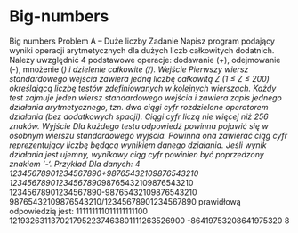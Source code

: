 # Big-numbers
Big numbers
Problem A – Duże liczby
Zadanie
Napisz program podający wyniki operacji arytmetycznych dla dużych liczb całkowitych
dodatnich. Należy uwzględnić 4 podstawowe operacje: dodawanie (+), odejmowanie (-),
mnożenie (*) i dzielenie całkowite (/).
Wejście
Pierwszy wiersz standardowego wejścia zawiera jedną liczbę całkowitą Z (1 ≤ Z ≤ 200)
określającą liczbę testów zdefiniowanych w kolejnych wierszach. Każdy test zajmuje jeden
wiersz standardowego wejścia i zawiera zapis jednego działania arytmetycznego, tzn. dwa
ciągi cyfr rozdzielone operatorem działania (bez dodatkowych spacji). Ciągi cyfr liczą nie
więcej niż 256 znaków.
Wyjście
Dla każdego testu odpowiedź powinna pojawić się w osobnym wierszu standardowego
wyjścia. Powinna ona zawierać ciąg cyfr reprezentujący liczbę będącą wynikiem danego
działania. Jeśli wynik działania jest ujemny, wynikowy ciąg cyfr powinien być poprzedzony
znakiem ‘-‘.
Przykład
Dla danych:
4
12345678901234567890+98765432109876543210
12345678901234567890*98765432109876543210
12345678901234567890-98765432109876543210
98765432109876543210/12345678901234567890
prawidłową odpowiedzią jest:
111111111011111111100
1219326311370217952237463801111263526900
-86419753208641975320
8
